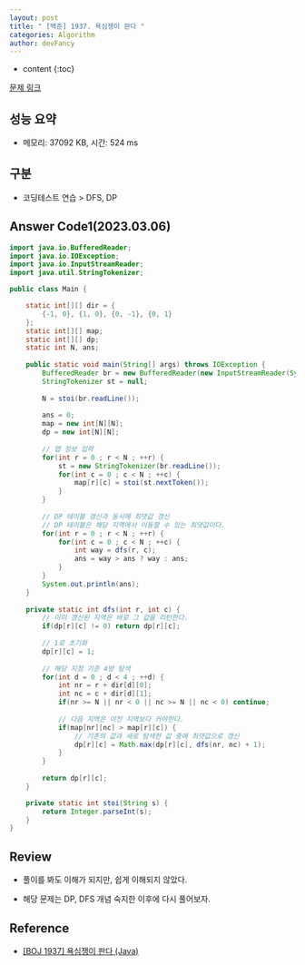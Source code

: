 ```yaml
---
layout: post
title: " [백준] 1937. 욕심쟁이 판다 "
categories: Algorithm
author: devFancy
---
```

* content
{:toc}

[문제 링크](https://www.acmicpc.net/problem/1937)

## 성능 요약

* 메모리: 37092 KB, 시간: 524 ms

## 구분

* 코딩테스트 연습 > DFS, DP

## Answer Code1(2023.03.06)

```java
import java.io.BufferedReader;
import java.io.IOException;
import java.io.InputStreamReader;
import java.util.StringTokenizer;

public class Main {

	static int[][] dir = { 
        {-1, 0}, {1, 0}, {0, -1}, {0, 1}
    };
	static int[][] map;
	static int[][] dp;
	static int N, ans;
	
	public static void main(String[] args) throws IOException {
		BufferedReader br = new BufferedReader(new InputStreamReader(System.in));
		StringTokenizer st = null;
		
		N = stoi(br.readLine());
		
		ans = 0;
		map = new int[N][N];
		dp = new int[N][N];
		
		// 맵 정보 입력 
		for(int r = 0 ; r < N ; ++r) {
			st = new StringTokenizer(br.readLine());
			for(int c = 0 ; c < N ; ++c) {
				map[r][c] = stoi(st.nextToken());
			}
		}
		
		// DP 테이블 갱신과 동시에 최댓값 갱신 
		// DP 테이블은 해당 지역에서 이동할 수 있는 최댓값이다. 
		for(int r = 0 ; r < N ; ++r) {
			for(int c = 0 ; c < N ; ++c) {
				int way = dfs(r, c);
				ans = way > ans ? way : ans;
			}
		}
		System.out.println(ans);
	}
	
	private static int dfs(int r, int c) {
		// 이미 갱신된 지역은 바로 그 값을 리턴한다. 
		if(dp[r][c] != 0) return dp[r][c];
		
		// 1로 초기화 
		dp[r][c] = 1;
		
		// 해당 지점 기준 4방 탐색 
		for(int d = 0 ; d < 4 ; ++d) {
			int nr = r + dir[d][0];
			int nc = c + dir[d][1];
			if(nr >= N || nr < 0 || nc >= N || nc < 0) continue;
			
			// 다음 지역은 이전 지역보다 커야한다. 
			if(map[nr][nc] > map[r][c]) {
				// 기존의 값과 새로 탐색한 값 중에 최댓값으로 갱신 
				dp[r][c] = Math.max(dp[r][c], dfs(nr, nc) + 1);
			}
		}
		
		return dp[r][c];
	}

	private static int stoi(String s) {
		return Integer.parseInt(s);
	}
}
```


## Review

* 풀이를 봐도 이해가 되지만, 쉽게 이해되지 않았다.

* 해당 문제는 DP, DFS 개념 숙지한 이후에 다시 풀어보자.

## Reference

* [[BOJ 1937] 욕심쟁이 판다 (Java)](https://velog.io/@hyeon930/BOJ-1937-%EC%9A%95%EC%8B%AC%EC%9F%81%EC%9D%B4-%ED%8C%90%EB%8B%A4-Java)